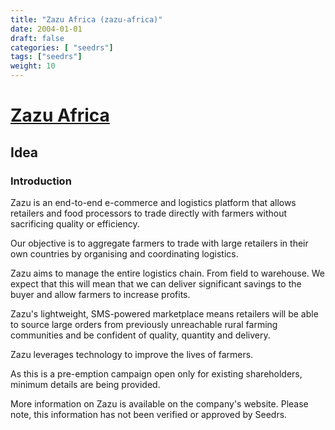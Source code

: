 ```yaml
---
title: "Zazu Africa (zazu-africa)"
date: 2004-01-01
draft: false
categories: [ "seedrs"]
tags: ["seedrs"]
weight: 10
---
```


# [Zazu Africa](https://www.seedrs.com/zazu-africa)

## Idea

### Introduction

Zazu is an end-to-end e-commerce and logistics platform that allows retailers and food processors to trade directly with farmers without sacrificing quality or efficiency.

Our objective is to aggregate farmers to trade with large retailers in their own countries by organising and coordinating logistics.

Zazu aims to manage the entire logistics chain. From field to warehouse. We expect that this will mean that we can deliver significant savings to the buyer and allow farmers to increase profits.

Zazu's lightweight, SMS-powered marketplace means retailers will be able to source large orders from previously unreachable rural farming communities and be confident of quality, quantity and delivery.

Zazu leverages technology to improve the lives of farmers.

As this is a pre-emption campaign open only for existing shareholders, minimum details are being provided.

More information on Zazu is available on the company's website. Please note, this information has not been verified or approved by Seedrs.

